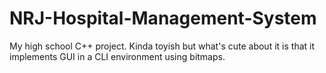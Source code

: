 # NRJ-Hospital-Management-System
My high school C++ project. Kinda toyish but what's cute about it is that it implements GUI in a CLI environment using bitmaps.
